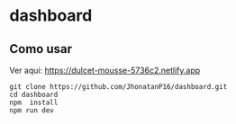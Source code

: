 # dashboard

## Como usar

Ver aqui: https://dulcet-mousse-5736c2.netlify.app


```
git clone https://github.com/JhonatanP16/dashboard.git
cd dashboard
npm  install
npm run dev
```
